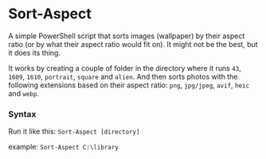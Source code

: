# Sort-Aspect
A simple PowerShell script that sorts images (wallpaper) by their aspect ratio (or by what their aspect ratio would fit on). 
It might not be the best, but it does its thing.

It works by creating a couple of folder in the directory where it runs `43`, `1609`, `1610`, `portrait`, `square` and `alien`.
And then sorts photos with the following extensions based on their aspect ratio: `png`, `jpg/jpeg`, `avif`, `heic` and `webp`.

### Syntax
Run it like this:
`Sort-Aspect [directory]`

example: `Sort-Aspect C:\library`
